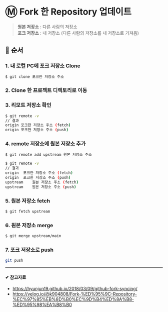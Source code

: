 # Ⓜ Fork 한 Repository 업데이트      
> __원본 저장소__ : 다른 사람의 저장소       
> __포크 저장소__ : 내 저장소 (다른 사람의 저장소를 내 저장소로 가져옴)     

## 🎫 순서
### 1. 내 로컬 PC에 포크 저장소 Clone    
```bash
$ git clone 포크한 저장소 주소
```     

### 2. Clone 한 프로젝트 디렉토리로 이동     

### 3. 리모트 저장소 확인     
```bash
$ git remote -v
// 결과
origin 포크한 저장소 주소 (fetch)
origin 포크한 저장소 주소 (push)
```    

### 4. remote 저장소에 원본 저장소 추가   
```bash
$ git remote add upstream 원본 저장소 주소
```  

```bash   
$ git remote -v
// 결과
origin	포크한 저장소 주소 (fetch)
origin	포크한 저장소 주소 (push)
upstream	원본 저장소 주소 (fetch)
upstream	원본 저장소 주소 (push)
```     

### 5. 원본 저장소 fetch     
```bash
$ git fetch upstream
```

### 6. 원본 저장소 merge   
```bash
$ git merge upstream/main
``` 

### 7. 포크 저장소로 push   
```bash
git push
```   

---      
#### ✔ 참고자료   
- https://hyunjun19.github.io/2018/03/09/github-fork-syncing/     
- https://velog.io/@k904808/Fork-%ED%95%9C-Repository-%EC%97%85%EB%8D%B0%EC%9D%B4%ED%8A%B8-%ED%95%98%EA%B8%B0     
